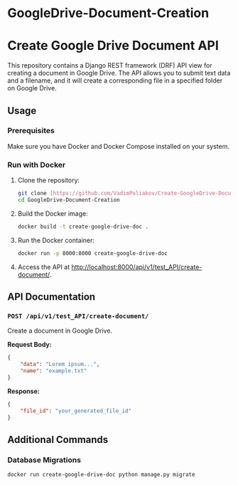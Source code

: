 # GoogleDrive-Document-Creation


# Create Google Drive Document API

This repository contains a Django REST framework (DRF) API view for creating a document in Google Drive. The API allows you to submit text data and a filename, and it will create a corresponding file in a specified folder on Google Drive.

## Usage

### Prerequisites

Make sure you have Docker and Docker Compose installed on your system.

### Run with Docker

1. Clone the repository:

   ```bash
   git clone [https://github.com/VadimPoliakov/Create-GoogleDrive-Document](https://github.com/VadimPoliakov/GoogleDrive-Document-Creation).git
   cd GoogleDrive-Document-Creation


2. Build the Docker image:

   ```bash
   docker build -t create-google-drive-doc .
   ```

3. Run the Docker container:

   ```bash
   docker run -p 8000:8000 create-google-drive-doc
   ```

4. Access the API at [http://localhost:8000/api/v1/test_API/create-document/](http://localhost:8000/api/v1/test_API/create-document/).

## API Documentation

### `POST /api/v1/test_API/create-document/`

Create a document in Google Drive.

**Request Body:**

```json
{
    "data": "Lorem ipsum...",
    "name": "example.txt"
}
```

**Response:**

```json
{
    "file_id": "your_generated_file_id"
}
```

## Additional Commands

### Database Migrations

```bash
docker run create-google-drive-doc python manage.py migrate
```
